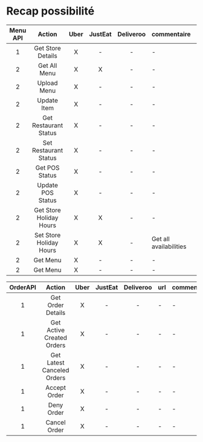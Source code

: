 # Recap possibilité


| Menu API     |                 Action           |Uber| JustEat | Deliveroo |    commentaire     | url |
| :---: |:---------------------------------------:| :-------:|:------: |:---------:|:-----------|:------------|
| 1     |      Get Store Details                  | X |    -    |     -     |       -     |          -     |
| 2     |      Get All Menu                       | X | X |     -     |       -     |          -     |
| 2     |      Upload Menu                        | X |    -    |     -     |       -     |          -     |
| 2     |      Update Item                        | X |    -    |     -     |       -     |          -     |
| 2     |      Get Restaurant Status              | X |    -    |     -     |       -     |   
| 2     |      Set Restaurant Status              | X |    -    |     -     |       -     |          -     |
| 2     |      Get POS Status                     | X |    -    |     -     |       -     |          -     |
| 2     |      Update POS Status                  | X |    -    |     -     |       -     |         -     | 
| 2     |      Get Store Holiday Hours            | X |    X    |     -     |       -     |          -     |
| 2     |      Set Store Holiday Hours            | X |    X    |     -     |  Get all availabilities |   https://uk.api.just-eat.io/docs#tag/Restaurants/paths/~1restaurants~1{tenant}~1{restaurantId}~1catalogue~1availabilities/get   |
| 2     |      Get Menu                           | X |    -    |     -     |       -     |         -     | 
| 2     |      Get Menu                           | X |    -    |     -     |       -     |          -     |

| OrderAPI     |     Action             |Uber| JustEat | Deliveroo |    url     | commentaire |
| :---: |:---------------------------------------:| :-------:|:------: |:---------:|:-----------|:------------|
| 1     |   Get Order Details           | X |    -    |     -     |       -     |          -     |
| 1     |   Get Active Created Orders   | X |    -    |     -     |       -     |          -     |
| 1     | Get Latest Canceled Orders    | X |    -    |     -     |       -     |          -     |
| 1     | Accept Order                  | X |    -    |     -     |       -     |          -     |
| 1     | Deny Order                    | X |    -    |     -     |       -     |          -     |
| 1     | Cancel Order                  | X |    -    |     -     |       -     |          -     |






